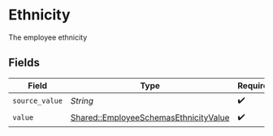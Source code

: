 # Ethnicity

The employee ethnicity


## Fields

| Field                                                                                         | Type                                                                                          | Required                                                                                      | Description                                                                                   |
| --------------------------------------------------------------------------------------------- | --------------------------------------------------------------------------------------------- | --------------------------------------------------------------------------------------------- | --------------------------------------------------------------------------------------------- |
| `source_value`                                                                                | *String*                                                                                      | :heavy_check_mark:                                                                            | N/A                                                                                           |
| `value`                                                                                       | [Shared::EmployeeSchemasEthnicityValue](../../models/shared/employeeschemasethnicityvalue.md) | :heavy_check_mark:                                                                            | N/A                                                                                           |
